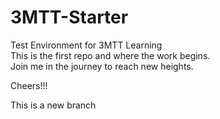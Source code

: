 # 3MTT-Starter
Test Environment for 3MTT Learning<br>
This is the first repo and where the work begins.<br>
Join me in the journey to reach new heights. <br>


Cheers!!! <br>


This is a new branch